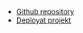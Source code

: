 - [Github repository](https://github.com/samddeveloper/The-Flag-App)
- [Deployat projekt](https://sammie-flag-app.netlify.app/)
